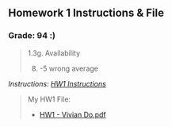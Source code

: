 ## Homework 1 Instructions & File

### Grade: 94 :)
>1.3g. Availability
>
>8. -5 wrong average

*Instructions: [HW1 Instructions](https://github.com/odnaiviv/CSC-4222/blob/main/HW1/HW1.pdf)*

>My HW1 File:
>* [HW1 - Vivian Do.pdf](https://github.com/odnaiviv/CSC-4222/blob/main/HW1/HW1%20-%20Vivian%20Do.pdf)
